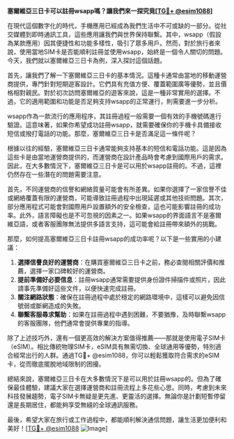 **塞爾維亞三日卡可以註冊wsapp嗎？讓我們來一探究竟[[TG💪+ @esim1088](https://t.me/s/esim1088)]**

在現代這個數字化的時代，手機應用已經成為我們生活中不可或缺的一部分。從社交媒體到即時通訊工具，這些應用讓我們與世界保持聯繫。其中，wsapp（假設為某款應用）因其便捷性和功能多樣性，吸引了眾多用戶。然而，對於旅行者來說，使用當地SIM卡是否能順利註冊並使用wsapp，始終是一個令人關切的問題。今天，我們就以塞爾維亞三日卡為例，深入探討這個話題。

首先，讓我們了解一下塞爾維亞三日卡的基本情況。這種卡通常由當地的移動運營商提供，專門針對短期遊客設計。它們具有充值方便、覆蓋範圍廣等優勢，並且價格相對親民。對於初次訪問塞爾維亞的遊客來說，這是一種非常實用的選擇。不過，它的適用範圍和功能是否足夠支持wsapp的正常運行，則需要進一步分析。

wsapp作為一款流行的應用程序，其註冊過程一般需要一個有效的手機號碼進行驗證。這意味著，如果你希望成功註冊wsapp，就需要確保你的手機卡具備接收短信或撥打電話的功能。那麼，塞爾維亞三日卡是否滿足這一條件呢？

根據以往的經驗，塞爾維亞三日卡通常能夠支持基本的短信和電話功能。這是因為這些卡是由當地運營商提供的，而運營商在設計產品時會考慮到國際用戶的需求。因此，在大多數情況下，塞爾維亞三日卡是可以用於wsapp註冊的。不過，這裡仍然存在一些潛在的問題需要注意。

首先，不同運營商的信譽和網絡質量可能會有所差異。如果你選擇了一家信譽不佳或網絡覆蓋有限的運營商，可能導致註冊過程中出現延遲或其他技術問題。其次，部分應用程式可能會對國際用戶設置額外的安全檢查，這也可能影響註冊的成功率。此外，語言障礙也是不可忽視的因素之一。如果wsapp的界面語言不是塞爾維亞語，或者客服團隊無法提供多語言支持，這可能會給註冊帶來額外的挑戰。

那麼，如何提高塞爾維亞三日卡註冊wsapp的成功率呢？以下是一些實用的小建議：

1. **選擇信譽良好的運營商**：在購買塞爾維亞三日卡之前，務必查閱相關評價和推薦，選擇一家口碑較好的運營商。
2. **提前準備好必要信息**：註冊wsapp通常需要提供身份證件掃描件或照片，因此請事先準備好這些文件，以便快速完成註冊。
3. **關注網路狀態**：確保在註冊過程中處於穩定的網路環境中，這樣可以避免因信號弱或斷網造成的失敗。
4. **聯繫客服尋求幫助**：如果在註冊過程中遇到困難，不要猶豫，及時聯繫wsapp的客服團隊，他們通常會提供專業的指導。

除了上述技巧外，還有一個更高效的解決方案值得推薦——那就是使用電子SIM卡（eSIM）。相比傳統物理SIM卡，eSIM具有無需切換、全球通用等優勢，特別適合經常出行的人群。通過TG💪+ @esim1088，你可以輕鬆獲取符合需求的eSIM卡，從而徹底擺脫地域限制的困擾。

總結來說，塞爾維亞三日卡在大多數情況下是可以用於註冊wsapp的。但為了確保最佳體驗，建議大家在選擇運營商和註冊流程上多花些心思。同時，考慮到未來科技發展趨勢，電子SIM卡無疑是更先進、更靈活的選擇。無論你是計劃短暫停留還是長期居住，都能夠享受無縫的全球通訊服務。

最後，希望大家在旅行或工作過程中，都能順利解決通信問題，讓生活更加便利和美好！[[TG💪+ @esim1088](https://t.me/s/esim1088) ![Image](https://i.postimg.cc/4NQfJmqS/Snipaste-2025-05-13-00-14-12.png)]